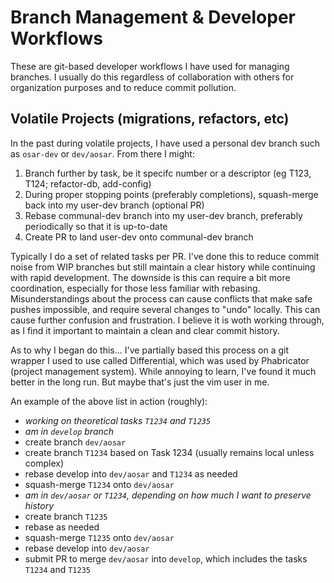 # Branch Management & Developer Workflows

These are git-based developer workflows I have used for managing branches. I usually do this regardless of collaboration with others for organization purposes and to reduce commit pollution.

## Volatile Projects (migrations, refactors, etc)

In the past during volatile projects, I have used a personal dev branch such as `osar-dev` or `dev/aosar`. From there I might:
1. Branch further by task, be it specifc number or a descriptor (eg T123, T124; refactor-db, add-config)
2. During proper stopping points (preferably completions), squash-merge back into my user-dev branch (optional PR)
3. Rebase communal-dev branch into my user-dev branch, preferably periodically so that it is up-to-date
4. Create PR to land user-dev onto communal-dev branch

Typically I do a set of related tasks per PR. I've done this to reduce commit noise from WIP branches but still maintain a clear history while continuing with rapid development. The downside is this can require a bit more coordination, especially for those less familiar with rebasing. Misunderstandings about the process can cause conflicts that make safe pushes impossible, and require several changes to "undo" locally. This can cause further confusion and frustration. I believe it is woth working through, as I find it important to maintain a clean and clear commit history.

As to why I began do this... I've partially based this process on a git wrapper I used to use called Differential, which was used by Phabricator (project management system). While annoying to learn, I've found it much better in the long run. But maybe that's just the vim user in me.
 
An example of the above list in action (roughly):
- *working on theoretical tasks `T1234` and `T1235`*
- *am in `develop` branch*
- create branch `dev/aosar`
- create branch `T1234` based on Task 1234 (usually remains local unless complex)
- rebase develop into `dev/aosar` and `T1234` as needed
- squash-merge `T1234` onto `dev/aosar`
- *am in `dev/aosar` or `T1234`, depending on how much I want to preserve history*
- create branch `T1235`
- rebase as needed
- squash-merge `T1235` onto `dev/aosar`
- rebase develop into `dev/aosar`
- submit PR to merge `dev/aosar` into `develop`, which includes the tasks `T1234` and `T1235`